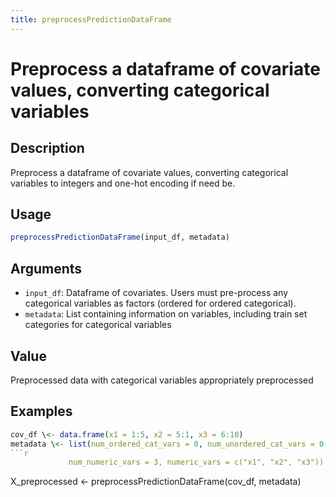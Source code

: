 ```yaml
---
title: preprocessPredictionDataFrame
---
```


# Preprocess a dataframe of covariate values, converting categorical variables

## Description

Preprocess a dataframe of covariate values, converting categorical variables
to integers and one-hot encoding if need be.

## Usage

```r
preprocessPredictionDataFrame(input_df, metadata)
```

## Arguments

* `input_df`: Dataframe of covariates. Users must pre-process any
categorical variables as factors (ordered for ordered categorical).
* `metadata`: List containing information on variables, including train set
categories for categorical variables

## Value

Preprocessed data with categorical variables appropriately preprocessed

## Examples

```r
cov_df \<- data.frame(x1 = 1:5, x2 = 5:1, x3 = 6:10)
metadata \<- list(num_ordered_cat_vars = 0, num_unordered_cat_vars = 0, 
```r
             num_numeric_vars = 3, numeric_vars = c("x1", "x2", "x3"))
```
X_preprocessed \<- preprocessPredictionDataFrame(cov_df, metadata)
```

